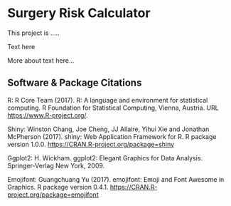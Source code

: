 # Surgery Risk Calculator

This project is .....

Text here

More about text here...


## Software & Package Citations

R:
R Core Team (2017). R: A language and environment for statistical
  computing. R Foundation for Statistical Computing, Vienna, Austria. URL
  https://www.R-project.org/.

Shiny:
Winston Chang, Joe Cheng, JJ Allaire, Yihui Xie and Jonathan McPherson
  (2017). shiny: Web Application Framework for R. R package version 1.0.0.
  https://CRAN.R-project.org/package=shiny
  
Ggplot2:
H. Wickham. ggplot2: Elegant Graphics for Data Analysis. Springer-Verlag
  New York, 2009.

Emojifont:
Guangchuang Yu (2017). emojifont: Emoji and Font Awesome in Graphics. R
  package version 0.4.1. https://CRAN.R-project.org/package=emojifont

